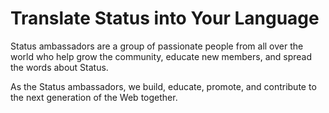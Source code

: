 # Translate Status into Your Language

Status ambassadors are a group of passionate people from all over the world who help grow the community, educate new members, and spread the words about Status.

As the Status ambassadors, we build, educate, promote, and contribute to the next generation of the Web together.

<br />

